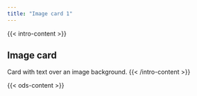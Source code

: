```yaml
---
title: "Image card 1"
---
```


{{< intro-content >}}
## Image card

Card with text over an image background.
{{< /intro-content >}}

{{< ods-content >}}
